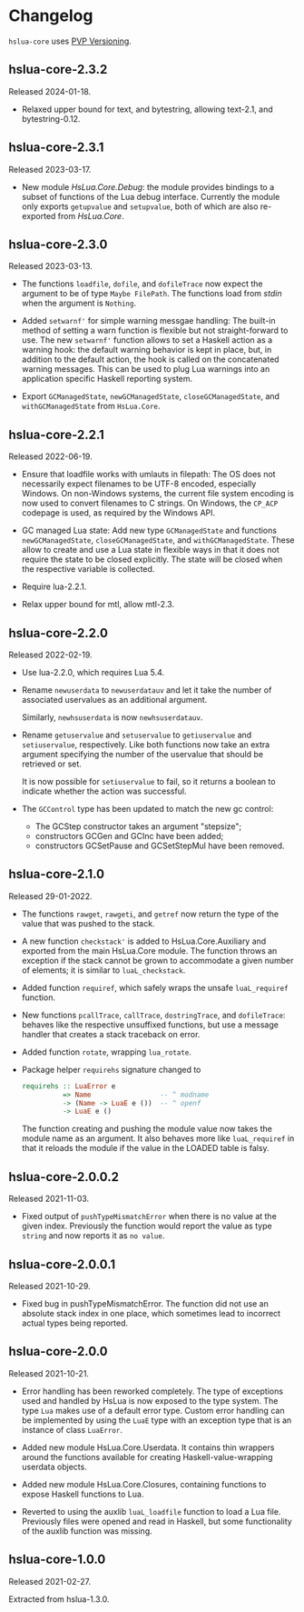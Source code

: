 # Changelog

`hslua-core` uses [PVP Versioning][].

## hslua-core-2.3.2

Released 2024-01-18.

-   Relaxed upper bound for text, and bytestring, allowing
    text-2.1, and bytestring-0.12.

## hslua-core-2.3.1

Released 2023-03-17.

-   New module *HsLua.Core.Debug*: the module provides bindings to
    a subset of functions of the Lua debug interface. Currently
    the module only exports `getupvalue` and `setupvalue`, both of
    which are also re-exported from *HsLua.Core*.

## hslua-core-2.3.0

Released 2023-03-13.

-   The functions `loadfile`, `dofile`, and `dofileTrace` now
    expect the argument to be of type `Maybe FilePath`. The
    functions load from *stdin* when the argument is `Nothing`.

-   Added `setwarnf'` for simple warning messgae handling: The
    built-in method of setting a warn function is flexible but not
    straight-forward to use. The new `setwarnf'` function allows
    to set a Haskell action as a warning hook: the default warning
    behavior is kept in place, but, in addition to the default
    action, the hook is called on the concatenated warning
    messages. This can be used to plug Lua warnings into an
    application specific Haskell reporting system.

-   Export `GCManagedState`, `newGCManagedState`,
    `closeGCManagedState`, and `withGCManagedState` from
    `HsLua.Core`.

## hslua-core-2.2.1

Released 2022-06-19.

-   Ensure that loadfile works with umlauts in filepath: The OS
    does not necessarily expect filenames to be UTF-8 encoded,
    especially Windows. On non-Windows systems, the current file
    system encoding is now used to convert filenames to C
    strings. On Windows, the `CP_ACP` codepage is used, as
    required by the Windows API.

-   GC managed Lua state: Add new type `GCManagedState` and
    functions `newGCManagedState`, `closeGCManagedState`, and
    `withGCManagedState`. These allow to create and use a Lua
    state in flexible ways in that it does not require the state
    to be closed explicitly. The state will be closed when the
    respective variable is collected.

-   Require lua-2.2.1.

-   Relax upper bound for mtl, allow mtl-2.3.

## hslua-core-2.2.0

Released 2022-02-19.

-    Use lua-2.2.0, which requires Lua 5.4.

-    Rename `newuserdata` to `newuserdatauv` and let it take the
     number of associated uservalues as an additional argument.

     Similarly, `newhsuserdata` is now `newhsuserdatauv`.

-    Rename `getuservalue` and `setuservalue` to `getiuservalue`
     and `setiuservalue`, respectively. Like both functions now
     take an extra argument specifying the number of the uservalue
     that should be retrieved or set.

     It is now possible for `setiuservalue` to fail, so it returns
     a boolean to indicate whether the action was successful.

-    The `GCControl` type has been updated to match the new gc
     control:

     -   The GCStep constructor takes an argument "stepsize";
     -   constructors GCGen and GCInc have been added;
     -   constructors GCSetPause and GCSetStepMul have been removed.

## hslua-core-2.1.0

Released 29-01-2022.

-   The functions `rawget`, `rawgeti`, and `getref` now return the
    type of the value that was pushed to the stack.

-   A new function `checkstack'` is added to HsLua.Core.Auxiliary
    and exported from the main HsLua.Core module. The function
    throws an exception if the stack cannot be grown to
    accommodate a given number of elements; it is similar to
    `luaL_checkstack`.

-   Added function `requiref`, which safely wraps the unsafe
    `luaL_requiref` function.

-   New functions `pcallTrace`, `callTrace`, `dostringTrace`, and
    `dofileTrace`: behaves like the respective unsuffixed
    functions, but use a message handler that creates a stack
    traceback on error.

-   Added function `rotate`, wrapping `lua_rotate`.

-   Package helper `requirehs` signature changed to

    ``` haskell
    requirehs :: LuaError e
              => Name                 -- ^ modname
              -> (Name -> LuaE e ())  -- ^ openf
              -> LuaE e ()
    ```

    The function creating and pushing the module value now takes
    the module name as an argument. It also behaves more like
    `luaL_requiref` in that it reloads the module if the value in
    the LOADED table is falsy.

## hslua-core-2.0.0.2

Released 2021-11-03.

-   Fixed output of `pushTypeMismatchError` when there is no value
    at the given index. Previously the function would report the
    value as type `string` and now reports it as `no value`.

## hslua-core-2.0.0.1

Released 2021-10-29.

-   Fixed bug in pushTypeMismatchError. The function did not use
    an absolute stack index in one place, which sometimes lead to
    incorrect actual types being reported.

## hslua-core-2.0.0

Released 2021-10-21.

-   Error handling has been reworked completely. The type of
    exceptions used and handled by HsLua is now exposed to the
    type system. The type `Lua` makes use of a default error type.
    Custom error handling can be implemented by using the `LuaE`
    type with an exception type that is an instance of class
    `LuaError`.

-   Added new module HsLua.Core.Userdata. It contains thin
    wrappers around the functions available for creating
    Haskell-value-wrapping userdata objects.

-   Added new module HsLua.Core.Closures, containing functions to
    expose Haskell functions to Lua.

-   Reverted to using the auxlib `luaL_loadfile` function to load
    a Lua file. Previously files were opened and read in Haskell,
    but some functionality of the auxlib function was missing.

## hslua-core-1.0.0

Released 2021-02-27.

Extracted from hslua-1.3.0.

  [PVP Versioning]: https://pvp.haskell.org
